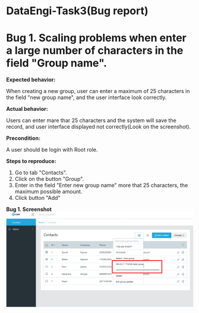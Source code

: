 # DataEngi-Task3(Bug report)
**Bug 1. Scaling problems when enter a large number of characters in the field "Group name".**
==================================

**Expected behavior:**

When creating a new group, user can enter a maximum of 25 characters in the field "new group name", and the user interface look correctly.

**Actual behavior:**

Users can enter mare thar 25 characters and the system will save the record, and user interface displayed not correctly(Look on the screenshot).

**Precondition:**

A user should be login with Root role.


**Steps to reproduce:**

1. Go to tab "Contacts".
2. Click on the button "Group".
3. Enter in the field "Enter new group name" more that 25 characters, the maximum possible amount.
4. Click button "Add"

**Bug 1. Screenshot**
![Image alt](https://github.com/doctor9393/DataEngi-task-QA/blob/master/Task3/BugsPhotos/Bug1.jpg)


